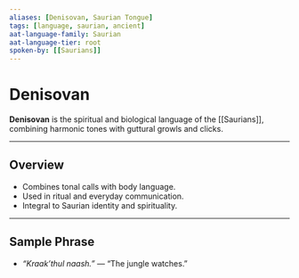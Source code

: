 ```yaml
---
aliases: [Denisovan, Saurian Tongue]
tags: [language, saurian, ancient]
aat-language-family: Saurian
aat-language-tier: root
spoken-by: [[Saurians]]
---
```


# Denisovan

**Denisovan** is the spiritual and biological language of the [[Saurians]], combining harmonic tones with guttural growls and clicks.

---

## Overview

- Combines tonal calls with body language.
- Used in ritual and everyday communication.
- Integral to Saurian identity and spirituality.

---

## Sample Phrase

- *“Kraak’thul naash.”* — “The jungle watches.”
